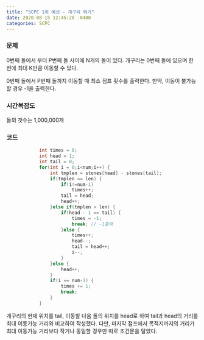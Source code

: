 ```yaml
---
title: "SCPC 1회 예선 - 개구리 뛰기"
date: 2020-08-15 12:45:28 -0400
categories: SCPC
---
```


### 문제

0번째 돌에서 부터 P번째 돌 사이에 N개의 돌이 있다.
개구리는 0번째 돌에 있으며 한번에 최대 K만큼 이동할 수 있다.

0번째 돌에서 P번째 돌까지 이동할 때 최소 점프 횟수를 출력한다.
만약, 이동이 불가능할 경우 -1을 출력한다.

### 시간복잡도

돌의 갯수는 1,000,000개

### 코드

```java
            int times = 0;
            int head = 1;
            int tail = 0;
            for(int i = 0;i<num;i++) {
            	int tmplen = stones[head] - stones[tail];
            	if(tmplen == len) {
            		if(i!=num-1)
            			times++;
            		tail = head;
            		head++;
            	}else if(tmplen > len) {
            		if(head - 1 == tail) {
            			times = -1;
            			break; // -1출력
            		}else {
            			times++;
            			head--;
            			tail = head++;
            			i--;
            		}
            	}else {
            		head++;
            	}
            	if(i == num-1) {
            		times += 1;
            		break;
            	}
            }
```
개구리의 현재 위치를 tail, 이동할 다음 돌의 위치를 head로 하여 tail과 head의 거리를 최대 이동가능 거리와 비교하여 작성했다.
다만, 마지막 점프에서 목적지까지의 거리가 최대 이동가능 거리보다 작거나 동일할 경우만 따로 조건문을 달았다.
